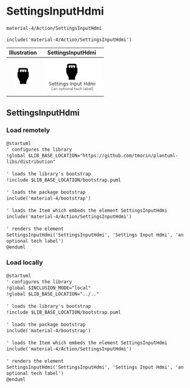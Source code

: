 # SettingsInputHdmi


```text
material-4/Action/SettingsInputHdmi
```

```text
include('material-4/Action/SettingsInputHdmi')
```



| Illustration | SettingsInputHdmi |
| :---: | :---: |
| ![illustration for Illustration](../../material-4/Action/SettingsInputHdmi.png) | ![illustration for SettingsInputHdmi](../../material-4/Action/SettingsInputHdmi.Local.png) |




## SettingsInputHdmi

### Load remotely
```plantuml
@startuml
' configures the library
!global $LIB_BASE_LOCATION="https://github.com/tmorin/plantuml-libs/distribution"

' loads the library's bootstrap
!include $LIB_BASE_LOCATION/bootstrap.puml

' loads the package bootstrap
include('material-4/bootstrap')

' loads the Item which embeds the element SettingsInputHdmi
include('material-4/Action/SettingsInputHdmi')

' renders the element
SettingsInputHdmi('SettingsInputHdmi', 'Settings Input Hdmi', 'an optional tech label')
@enduml
```

### Load locally
```plantuml
@startuml
' configures the library
!global $INCLUSION_MODE="local"
!global $LIB_BASE_LOCATION="../.."

' loads the library's bootstrap
!include $LIB_BASE_LOCATION/bootstrap.puml

' loads the package bootstrap
include('material-4/bootstrap')

' loads the Item which embeds the element SettingsInputHdmi
include('material-4/Action/SettingsInputHdmi')

' renders the element
SettingsInputHdmi('SettingsInputHdmi', 'Settings Input Hdmi', 'an optional tech label')
@enduml
```

